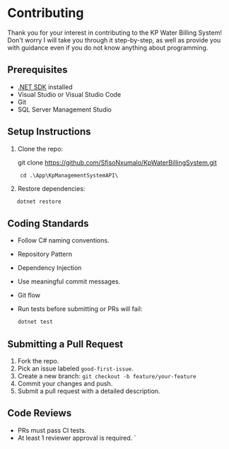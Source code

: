 
# Contributing

Thank you for your interest in contributing to the KP Water Billing System! Don't worry I will take you through it step-by-step, as well as provide you with guidance even if you do not know anything about programming.

## Prerequisites
- [.NET SDK](https://dotnet.microsoft.com/en-us/download) installed
- Visual Studio or Visual Studio Code
- Git
- SQL Server Management Studio

## Setup Instructions
1. Clone the repo:

   git clone https://github.com/SfisoNxumalo/KpWaterBillingSystem.git

```
    cd .\App\KpManagementSystemAPI\
```


2. Restore dependencies:
```bash
   dotnet restore
```


## Coding Standards

* Follow C# naming conventions.
* Repository Pattern
* Dependency Injection
* Use meaningful commit messages.
* Git flow
* Run tests before submitting or PRs will fail:

  ```bash
  dotnet test
  ```


## Submitting a Pull Request

1. Fork the repo.
2. Pick an issue labeled `good-first-issue`.
3. Create a new branch: `git checkout -b feature/your-feature`
4. Commit your changes and push.
5. Submit a pull request with a detailed description.

## Code Reviews

* PRs must pass CI tests.
* At least 1 reviewer approval is required.
`